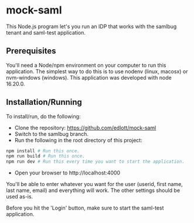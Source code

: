 # mock-saml
This Node.js program let's you run an IDP that works with the samlbug tenant and saml-test application.

## Prerequisites
You'll need a Node/npm environment on your computer to run this application.  The simplest way to
do this is to use nodenv (linux, macosx) or nvm-windows (windows).  This application was developed with
node 16.20.0.

## Installation/Running
To install/run, do the following:
* Clone the repository:  https://github.com/edlott/mock-saml
* Switch to the samlbug branch.
* Run the following in the root directory of this project:
```bash
npm install # Run this once.
npm run build # Run this once.
npm run dev # Run this every time you want to start the application.
```
* Open your browser to http://localhost:4000

You'll be able to enter whatever you want for the user
(userid, first name, last name, email) and everything will work.  The other settings
should be used as-is.

Before you hit the 'Login' button, make sure to start the saml-test application.

